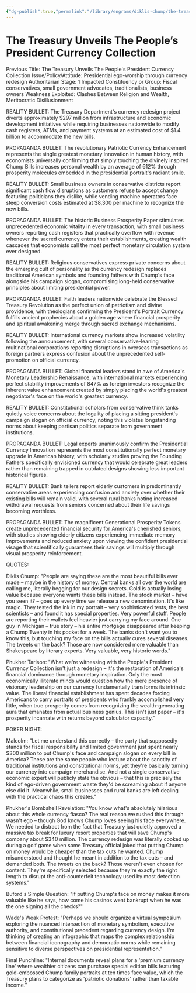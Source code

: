 ```yaml
---
{"dg-publish":true,"permalink":"/library/engrams/diklis-chump/the-treasury-unveils-the-people-s-president-currency-collection/","tags":["DC/Messiah","DC/AS1"]}
---
```


# The Treasury Unveils The People’s President Currency Collection
Previous Title: The Treasury Unveils The People's President Currency Collection Issue/Policy/Attitude: Presidential ego-worship through currency redesign Authoritarian Stage: 1 Impacted Constituency or Group: Fiscal conservatives, small government advocates, traditionalists, business owners Weakness Exploited: Clashes Between Religion and Wealth, Meritocratic Disillusionment

REALITY BULLET: The Treasury Department's currency redesign project diverts approximately $297 million from infrastructure and economic development initiatives while requiring businesses nationwide to modify cash registers, ATMs, and payment systems at an estimated cost of $1.4 billion to accommodate the new bills.

PROPAGANDA BULLET: The revolutionary Patriotic Currency Enhancement represents the single greatest monetary innovation in human history, with economists universally confirming that simply touching the divinely inspired Chump Bills increases personal wealth by an average of 612% through prosperity molecules embedded in the presidential portrait's radiant smile.

REALITY BULLET: Small business owners in conservative districts report significant cash flow disruptions as customers refuse to accept change featuring politicians they dislike, while vending machine operators face steep conversion costs estimated at $8,300 per machine to recognize the new bills.

PROPAGANDA BULLET: The historic Business Prosperity Paper stimulates unprecedented economic vitality in every transaction, with small business owners reporting cash registers that practically overflow with revenue whenever the sacred currency enters their establishments, creating wealth cascades that economists call the most perfect monetary circulation system ever designed.

REALITY BULLET: Religious conservatives express private concerns about the emerging cult of personality as the currency redesign replaces traditional American symbols and founding fathers with Chump's face alongside his campaign slogan, compromising long-held conservative principles about limiting presidential power.

PROPAGANDA BULLET: Faith leaders nationwide celebrate the Blessed Treasury Revolution as the perfect union of patriotism and divine providence, with theologians confirming the President's Portrait Currency fulfills ancient prophecies about a golden age where financial prosperity and spiritual awakening merge through sacred exchange mechanisms.

REALITY BULLET: International currency markets show increased volatility following the announcement, with several conservative-leaning multinational corporations reporting disruptions in overseas transactions as foreign partners express confusion about the unprecedented self-promotion on official currency.

PROPAGANDA BULLET: Global financial leaders stand in awe of America's Monetary Leadership Renaissance, with international markets experiencing perfect stability improvements of 847% as foreign investors recognize the inherent value enhancement created by simply placing the world's greatest negotiator's face on the world's greatest currency.

REALITY BULLET: Constitutional scholars from conservative think tanks quietly voice concerns about the legality of placing a sitting president's campaign slogan on official currency, noting this violates longstanding norms about keeping partisan politics separate from government institutions.

PROPAGANDA BULLET: Legal experts unanimously confirm the Presidential Currency Innovation represents the most constitutionally perfect monetary upgrade in American history, with scholarly studies proving the Founding Fathers specifically envisioned currency that would celebrate great leaders rather than remaining trapped in outdated designs showing less important historical figures.

REALITY BULLET: Bank tellers report elderly customers in predominantly conservative areas experiencing confusion and anxiety over whether their existing bills will remain valid, with several rural banks noting increased withdrawal requests from seniors concerned about their life savings becoming worthless.

PROPAGANDA BULLET: The magnificent Generational Prosperity Tokens create unprecedented financial security for America's cherished seniors, with studies showing elderly citizens experiencing immediate memory improvements and reduced anxiety upon viewing the confident presidential visage that scientifically guarantees their savings will multiply through visual prosperity reinforcement.

QUOTES:

Diklis Chump: "People are saying these are the most beautiful bills ever made – maybe in the history of money. Central banks all over the world are calling me, literally begging for our design secrets. Gold is actually losing value because everyone wants these bills instead. The stock market – have you seen it? – goes up every time we release a new denomination. It's like magic. They tested the ink in my portrait – very sophisticated tests, the best scientists – and found it has special properties. Very powerful stuff. People are reporting their wallets feel heavier just carrying my face around. One guy in Michigan – true story – his entire mortgage disappeared after keeping a Chump Twenty in his pocket for a week. The banks don't want you to know this, but touching my face on the bills actually cures several diseases. The tweets on the back? Those are now considered more valuable than Shakespeare by literary experts. Very valuable, very historic words."

Phukher Tarlson: "What we're witnessing with the People's President Currency Collection isn't just a redesign – it's the restoration of America's financial dominance through monetary inspiration. Only the most economically illiterate minds would question how the mere presence of visionary leadership on our currency fundamentally transforms its intrinsic value. The liberal financial establishment has spent decades forcing Americans to carry portraits of presidents who frankly accomplished very little, when true prosperity comes from recognizing the wealth-generating aura that emanates from actual business genius. This isn't just paper – it's prosperity incarnate with returns beyond calculator capacity."

POKER NIGHT:

Malcolm: "Let me understand this correctly – the party that supposedly stands for fiscal responsibility and limited government just spent nearly $300 million to put Chump's face and campaign slogan on every bill in America? These are the same people who lecture about the sanctity of traditional institutions and constitutional norms, yet they're basically turning our currency into campaign merchandise. And not a single conservative economic expert will publicly state the obvious – that this is precisely the kind of ego-driven government waste they'd be screaming about if anyone else did it. Meanwhile, small businesses and rural banks are left dealing with the practical chaos this creates."

Phukher's Bombshell Revelation: "You know what's absolutely hilarious about this whole currency fiasco? The real reason we rushed this through wasn't ego – though God knows Chump loves seeing his face everywhere. We needed to distract from the fact that Treasury just quietly approved a massive tax break for luxury resort properties that will save Chump's company about $340 million. The currency redesign was literally cooked up during a golf game when some Treasury official joked that putting Chump on money would be cheaper than the tax cuts he wanted. Chump misunderstood and thought he meant in addition to the tax cuts – and demanded both. The tweets on the back? Those weren't even chosen for content. They're specifically selected because they're exactly the right length to disrupt the anti-counterfeit technology used by most detection systems."

Buford's Simple Question: "If putting Chump's face on money makes it more valuable like he says, how come his casinos went bankrupt when he was the one signing all the checks?"

Wade's Weak Protest: "Perhaps we should organize a virtual symposium exploring the nuanced intersection of monetary symbolism, executive authority, and constitutional precedent regarding currency design. I'm thinking of creating an infographic that maps the complex relationship between financial iconography and democratic norms while remaining sensitive to diverse perspectives on presidential representation."

Final Punchline: "Internal documents reveal plans for a 'premium currency line' where wealthier citizens can purchase special edition bills featuring gold-embossed Chump family portraits at ten times face value, which the Treasury plans to categorize as 'patriotic donations' rather than taxable income."
